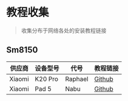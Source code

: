 # 教程收集
> 收集分布于网络各处的安装教程链接

## Sm8150
| 供应商   | 设备型号    | 代号      | 教程链接                                                               |
|---------|-------------|----------|------------------------------------------------------------------------|
| Xiaomi  | K20 Pro     | Raphael  | [Github](https://github.com/graphiks/woa-raphael)                      |
| Xiaomi  | Pad 5       | Nabu     | [Github](https://github.com/erdilS/Port-Windows-11-Xiaomi-Pad-5)       |
